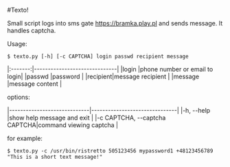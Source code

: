 #Texto!

Small script logs into sms gate https://bramka.play.pl and sends message.
It handles captcha.

Usage: 

`$ texto.py [-h] [-c CAPTCHA] login passwd recipient message`


|:-------:|------------------------------|
|login    |phone number or email to login|
|passwd   |password                      |
|recipient|message recipient             |
|message  |message content               |

options:

|-----------------------------|-------------------------------|
|-h, --help                   |show help message and exit     |
|-c CAPTCHA, --captcha CAPTCHA|command viewing captcha        |

for example:

`$ texto.py -c /usr/bin/ristretto 505123456 mypassword1 +48123456789 "This is a short text message!"`